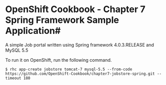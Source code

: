 # OpenShift Cookbook - Chapter 7 Spring Framework Sample Application#

A simple Job portal written using Spring framework 4.0.3.RELEASE and MySQL 5.5

To run it on OpenShift, run the following command.

```
$ rhc app-create jobstore tomcat-7 mysql-5.5 --from-code https://github.com/OpenShift-Cookbook/chapter7-jobstore-spring.git --timeout 180
```

